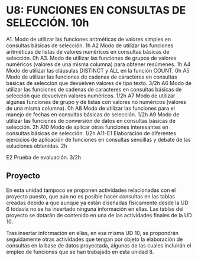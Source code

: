 # U8: FUNCIONES EN CONSULTAS DE SELECCIÓN. 10h

A1. Modo de utilizar las funciones aritméticas de valores simples en consultas básicas de selección. 1h
A2 Modo de utilizar las funciones aritméticas de listas de valores numéricos en consultas básicas de selección. 0h
A3. Modo de utilizar las funciones de grupos de valores numéricos (valores de una misma columna) para obtener resúmenes. 1h
A4 Modo de utilizar las cláusulas DISTINCT y ALL en la función COUNT.  0h
A5 Modo de utilizar las funciones de cadenas de caracteres en consultas básicas de selección que devuelven valores de tipo texto. 3/2h
A6 Modo de utilizar las funciones de cadenas de caracteres en consultas básicas de selección que devuelven valores numéricos. 1/2h
A7 Modo de utilizar algunas funciones de grupo y de listas con valores no numéricos (valores de una misma columna). 0h
A8 Modo de utilizar las funciones para el manejo de fechas en consultas básicas de selección. 1/2h
A9 Modo de utilizar las funciones de conversión de datos en consultas básicas de selección. 2h
A10 Modo de aplicar otras funciones interesantes en consultas básicas de selección. 1/2h
A11-E1 Elaboración de diferentes ejercicios de aplicación de funciones en consultas sencillas y debate de las soluciones obtenidas. 2h

E2 Prueba de evaluación. 3/2h

## Proyecto
En esta unidad tampoco se proponen actividades relacionadas con el proyecto puesto, que aún no es posible hacer consultas en las tablas creadas debido a que aunque ya están diseñadas físicamente desde la UD 6 todavía no se ha insertado ninguna información en ellas. Las tablas del proyecto se dotarán de contenido en una de las actividades finales de la UD 10. 

Tras insertar información en ellas, en esa misma UD 10, se propondrán seguidamente otras actividades que tengan por objeto la elaboración de consultas en la base de datos proyectada, algunas de las cuales incluirán el empleo de funciones que se han trabajado en esta unidad 8.
